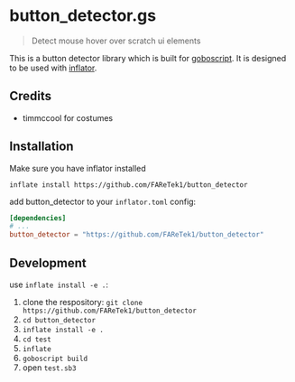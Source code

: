 # button_detector.gs

> Detect mouse hover over scratch ui elements

This is a button detector library which is built for [goboscript](https://github.com/aspizu/goboscript).
It is designed to be used with [inflator](https://github.com/faretek1/inflator).

## Credits

- timmccool for costumes

## Installation

Make sure you have inflator installed

`inflate install https://github.com/FAReTek1/button_detector`

add button_detector to your `inflator.toml` config:
```toml
[dependencies]
# ...
button_detector = "https://github.com/FAReTek1/button_detector"
```

## Development

use `inflate install -e .`:

1. clone the respository: `git clone https://github.com/FAReTek1/button_detector`
2. `cd button_detector`
3. `inflate install -e .`
4. `cd test`
5. `inflate`
6. `goboscript build`
7. open `test.sb3`
